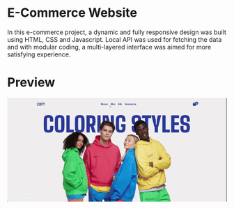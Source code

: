 # E-Commerce Website

In this e-commerce project, a dynamic and fully responsive design was built using HTML, CSS and Javascript. Local API was used for fetching the data and with modular coding, a multi-layered interface was aimed for more satisfying experience.

# Preview

![](./costy_screen_gif.gif)


